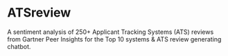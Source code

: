 # ATSreview
A sentiment analysis of 250+ Applicant Tracking Systems (ATS) reviews from Gartner Peer Insights for the Top 10 systems &amp; ATS review generating chatbot.
